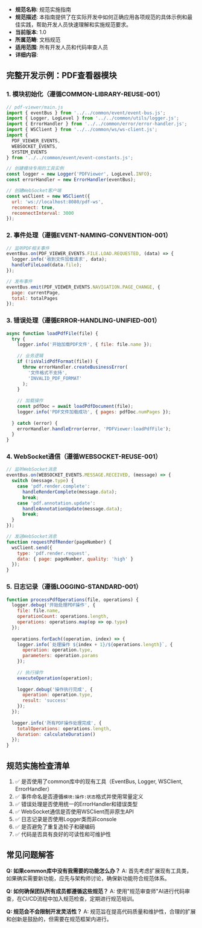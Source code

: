 <!-- IMPLEMENTATION-GUIDE-001.md -->
- **规范名称**: 规范实施指南
- **规范描述**: 本指南提供了在实际开发中如何正确应用各项规范的具体示例和最佳实践，帮助开发人员快速理解和实施规范要求。
- **当前版本**: 1.0
- **所属范畴**: 文档规范
- **适用范围**: 所有开发人员和代码审查人员
- **详细内容**: 

## 完整开发示例：PDF查看器模块

### 1. 模块初始化（遵循COMMON-LIBRARY-REUSE-001）
```javascript
// pdf-viewer/main.js
import { eventBus } from '../../common/event/event-bus.js';
import { Logger, LogLevel } from '../../common/utils/logger.js';
import { ErrorHandler } from '../../common/error/error-handler.js';
import { WSClient } from '../../common/ws/ws-client.js';
import { 
  PDF_VIEWER_EVENTS,
  WEBSOCKET_EVENTS,
  SYSTEM_EVENTS 
} from '../../common/event/event-constants.js';

// 创建模块专用的工具实例
const logger = new Logger('PDFViewer', LogLevel.INFO);
const errorHandler = new ErrorHandler(eventBus);

// 创建WebSocket客户端
const wsClient = new WSClient({
  url: 'ws://localhost:8080/pdf-ws',
  reconnect: true,
  reconnectInterval: 3000
});
```

### 2. 事件处理（遵循EVENT-NAMING-CONVENTION-001）
```javascript
// 监听PDF相关事件
eventBus.on(PDF_VIEWER_EVENTS.FILE.LOAD.REQUESTED, (data) => {
  logger.info('收到文件加载请求', data);
  handleFileLoad(data.file);
});

// 发布事件
eventBus.emit(PDF_VIEWER_EVENTS.NAVIGATION.PAGE_CHANGE, {
  page: currentPage,
  total: totalPages
});
```

### 3. 错误处理（遵循ERROR-HANDLING-UNIFIED-001）
```javascript
async function loadPdfFile(file) {
  try {
    logger.info('开始加载PDF文件', { file: file.name });
    
    // 业务逻辑
    if (!isValidPdfFormat(file)) {
      throw errorHandler.createBusinessError(
        '文件格式不支持',
        'INVALID_PDF_FORMAT'
      );
    }
    
    // 加载操作
    const pdfDoc = await loadPdfDocument(file);
    logger.info('PDF文件加载成功', { pages: pdfDoc.numPages });
    
  } catch (error) {
    errorHandler.handleError(error, 'PDFViewer:loadPdfFile');
  }
}
```

### 4. WebSocket通信（遵循WEBSOCKET-REUSE-001）
```javascript
// 监听WebSocket消息
eventBus.on(WEBSOCKET_EVENTS.MESSAGE.RECEIVED, (message) => {
  switch (message.type) {
    case 'pdf.render.complete':
      handleRenderComplete(message.data);
      break;
    case 'pdf.annotation.update':
      handleAnnotationUpdate(message.data);
      break;
  }
});

// 发送WebSocket消息
function requestPdfRender(pageNumber) {
  wsClient.send({
    type: 'pdf.render.request',
    data: { page: pageNumber, quality: 'high' }
  });
}
```

### 5. 日志记录（遵循LOGGING-STANDARD-001）
```javascript
function processPdfOperations(file, operations) {
  logger.debug('开始处理PDF操作', {
    file: file.name,
    operationCount: operations.length,
    operations: operations.map(op => op.type)
  });
  
  operations.forEach((operation, index) => {
    logger.info(`处理操作 ${index + 1}/${operations.length}`, {
      operation: operation.type,
      parameters: operation.params
    });
    
    // 执行操作
    executeOperation(operation);
    
    logger.debug('操作执行完成', { 
      operation: operation.type,
      result: 'success'
    });
  });
  
  logger.info('所有PDF操作处理完成', {
    totalOperations: operations.length,
    duration: calculateDuration()
  });
}
```

## 规范实施检查清单

1. ✅ 是否使用了common库中的现有工具（EventBus, Logger, WSClient, ErrorHandler）
2. ✅ 事件命名是否遵循`模块:操作:状态`格式并使用常量定义
3. ✅ 错误处理是否使用统一的ErrorHandler和错误类型
4. ✅ WebSocket通信是否使用WSClient而非原生API
5. ✅ 日志记录是否使用Logger类而非console
6. ✅ 是否避免了重复造轮子和硬编码
7. ✅ 代码是否具有良好的可读性和可维护性

## 常见问题解答

**Q: 如果common库中没有我需要的功能怎么办？**
A: 首先考虑扩展现有工具类，如果确实需要新功能，应先与架构师讨论，确保新功能符合规范体系。

**Q: 如何确保团队所有成员都遵循这些规范？**
A: 使用"规范审查师"AI进行代码审查，在CI/CD流程中加入规范检查，定期进行规范培训。

**Q: 规范会不会限制开发灵活性？**
A: 规范旨在提高代码质量和维护性，合理的扩展和创新是鼓励的，但需要在规范框架内进行。